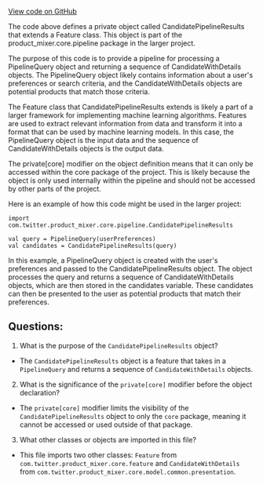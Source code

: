[View code on GitHub](https://github.com/misbahsy/the-algorithm/product-mixer/core/src/main/scala/com/twitter/product_mixer/core/pipeline/CandidatePipelineFeatures.scala)

The code above defines a private object called CandidatePipelineResults that extends a Feature class. This object is part of the product_mixer.core.pipeline package in the larger project. 

The purpose of this code is to provide a pipeline for processing a PipelineQuery object and returning a sequence of CandidateWithDetails objects. The PipelineQuery object likely contains information about a user's preferences or search criteria, and the CandidateWithDetails objects are potential products that match those criteria. 

The Feature class that CandidatePipelineResults extends is likely a part of a larger framework for implementing machine learning algorithms. Features are used to extract relevant information from data and transform it into a format that can be used by machine learning models. In this case, the PipelineQuery object is the input data and the sequence of CandidateWithDetails objects is the output data. 

The private[core] modifier on the object definition means that it can only be accessed within the core package of the project. This is likely because the object is only used internally within the pipeline and should not be accessed by other parts of the project. 

Here is an example of how this code might be used in the larger project:

```
import com.twitter.product_mixer.core.pipeline.CandidatePipelineResults

val query = PipelineQuery(userPreferences)
val candidates = CandidatePipelineResults(query)
```

In this example, a PipelineQuery object is created with the user's preferences and passed to the CandidatePipelineResults object. The object processes the query and returns a sequence of CandidateWithDetails objects, which are then stored in the candidates variable. These candidates can then be presented to the user as potential products that match their preferences.
## Questions: 
 1. What is the purpose of the `CandidatePipelineResults` object?
- The `CandidatePipelineResults` object is a feature that takes in a `PipelineQuery` and returns a sequence of `CandidateWithDetails` objects.

2. What is the significance of the `private[core]` modifier before the object declaration?
- The `private[core]` modifier limits the visibility of the `CandidatePipelineResults` object to only the `core` package, meaning it cannot be accessed or used outside of that package.

3. What other classes or objects are imported in this file?
- This file imports two other classes: `Feature` from `com.twitter.product_mixer.core.feature` and `CandidateWithDetails` from `com.twitter.product_mixer.core.model.common.presentation`.